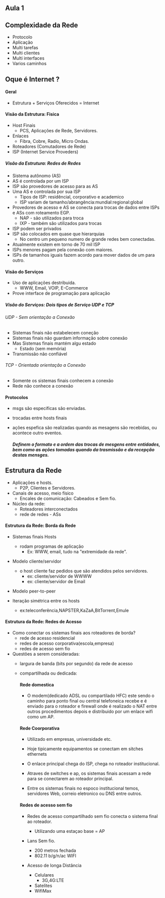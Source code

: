 ## Aula 1

## Complexidade da Rede

* Protocolo
* Aplicação
* Multi tarefas
* Multi clientes
* Multi interfaces
* Varios caminhos
  
## Oque é Internet ?

#### Geral   
*   Estrutura + Serviços Oferecidos = Internet

####  Visão da Estrutura: Fisica
*   Host Finais
    *   PCS, Aplicações de Rede, Servidores.
*   Enlaces
    * Fibra, Cobre, Radio, Micro Ondas.
* Roteadores (Comutadores de Rede)   
* ISP (Internet Service Proveders)

#####  Visão da Estrutura: Redes de Redes
* Sistema autônomo (AS) 
* AS é controlada por um ISP
* ISP são provedores de acesso para as AS
* Uma AS e controlada por sua ISP
  * Tipos de ISP: residêncial, corporativo e academico
  * ISP variam de tamanho/abrangência:mundial:regional:global
* Provedores de acesso e AS se conecta para trocas de dados entre ISPs e ASs com roteamento EGP.
  * NAP - são utilizados para troca
  * IXP - também são utilizados para trocas
* ISP podem ser privados
* ISP são colocados em quase que hierarquias
  * No centro um pequeno numero de grande redes bem conectadas.
* Atualmente existem em torno de 70 mil ISP
* ISPs menores pagam pela conexão com maiores.
* ISPs de tamanhos iguais fazem acordo para mover dados de um para outro.
  
####  Visão do Serviços
* Uso de aplicações destribuida.
  * WWW, Email, VOIP, E-Commerce
* Prove interface de programação para aplicação

##### Visão do Serviços: Dois tipos de Serviço UDP e TCP

###### UDP - Sem orientação a Conexão
* Sistemas finais não estabelecem coneção
* Sistemas finais não guardam informação sobre conexão
* Mas Sistemas finais  mantém algu estado
  * Estado (sem memória)
* Transmissão não confiável
    
###### TCP - Orientada orientação a Conexão
* Somente os sistemas finais conhecem a conexão
* Rede não conhece a conexão
  
#### Protocolos
* msgs são especificas são enviadas.
* trocadas entre hosts finais
* ações espefica são realizadas quando as mesagens são recebidas, ou acontece outro eventos.

  ##### Definem o formato e a ordem das trocas de mesgens entre entidades, bem como as ações tomadas quando da trasmissão e da recepção destas mensges.
  
## Estrutura da Rede
* Aplicações e hosts.
  * P2P, Clientes e Servidores.
* Canais de acesso, meio físico
  * Encales de comunicação: Cabeados e Sem fio.
* Núcleo da rede:
  * Roteadores interconectados
  * rede de redes - ASs 
 

#### Estrutura da Rede: Borda da Rede
* Sistemas finais Hosts
  * rodam programas de aplicação
    * Ex: WWW, email, tudo na "extremidade da rede".
    
* Modelo cliente/servidor
  * o host cliente faz pedidos que são atendidos pelos servidores.
    * ex: cliente/servidor de WWWW
    * ex: cliente/servidor de Email
* Modelo peer-to-peer
 * Iteração simétrica entre os hosts
   * ex:teleconferência,NAPSTER,KaZaA,BitTorrent,Emule

#### Estrutura da Rede: Redes de Acesso
* Como conectar os sistemas finais aos roteadores de borda?
  * rede de acesso residencial
  * redes de acesso corporativa(escola,empresa)
  * redes de acesso sem fio
* Questões a serem consideradas:
  * largura de banda (bits por segundo) da rede de acesso
  * compartilhada ou dedicada:

    #### Rede domestica
    * O modem(dedicado ADSL ou compartilado HFC) este sendo o caminho para ponto final ou central telefoneica recebe e é enviado para o roteador e firewall onde é realizado o NAT entre outros procedimentos depois e distribuido por um enlace wifi como um AP.

    #### Rede Coorporativa
    * Utilizado em empresas, universidade etc.
    * Hoje tipicamente equipamentos se conectam em sitches ethernets
  
    * O enlace principal chega do ISP, chega no roteador institucional.
    * Atraves de switches e ap, os sistemas finais acessam a rede para se conectarem ao roteador principal.
    * Entre os sistemas finais no espoco institucional temos, servidores Web, correio eletronico ou DNS entre outros.

    #### Redes de acesso sem fio
    * Redes de acesso compartilhado sem fio conecta o sistema final ao roteador.
      * Utilizando uma estaçao base = AP
    * Lans Sem fio.
      * 200 metros fechada
      * 802.11 b/g/n/ac WIFI
      
    * Acesso de longa Distância
      * Celulares
        * 3G,4G:LTE
      * Satelites
      * WifiMax
    